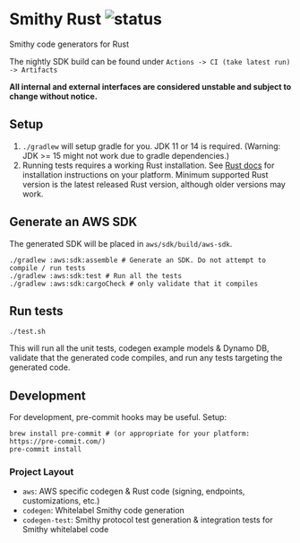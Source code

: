 # Smithy Rust ![status](https://github.com/awslabs/smithy-rs/workflows/CI/badge.svg)
Smithy code generators for Rust

The nightly SDK build can be found under `Actions -> CI (take latest run) -> Artifacts`

**All internal and external interfaces are considered unstable and subject to change without notice.**

## Setup
1. `./gradlew` will setup gradle for you. JDK 11 or 14 is required. (Warning: JDK >= 15 might not work due to gradle dependencies.)
2. Running tests requires a working Rust installation. See [Rust docs](https://www.rust-lang.org/learn/get-started) for
installation instructions on your platform. Minimum supported Rust version is the latest released Rust version, although older versions may work.

## Generate an AWS SDK
The generated SDK will be placed in `aws/sdk/build/aws-sdk`.
```
./gradlew :aws:sdk:assemble # Generate an SDK. Do not attempt to compile / run tests
./gradlew :aws:sdk:test # Run all the tests
./gradlew :aws:sdk:cargoCheck # only validate that it compiles
```
## Run tests
```./test.sh```

This will run all the unit tests, codegen example models & Dynamo DB, validate that the generated code compiles, and run any tests targeting the generated code.

## Development
For development, pre-commit hooks may be useful. Setup:
```
brew install pre-commit # (or appropriate for your platform: https://pre-commit.com/)
pre-commit install
```

### Project Layout
* `aws`: AWS specific codegen & Rust code (signing, endpoints, customizations, etc.)
* `codegen`: Whitelabel Smithy code generation
* `codegen-test`: Smithy protocol test generation & integration tests for Smithy whitelabel code
